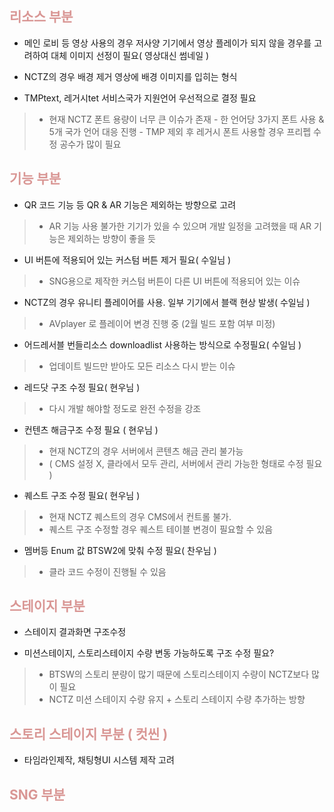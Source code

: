 ## <font color="#d99694">리소스 부분</font>
- 메인 로비 등 영상 사용의 경우 저사양 기기에서 영상 플레이가 되지 않을 경우를 고려하여 대체 이미지 선정이 필요( 영상대신 썸네일 )

- NCTZ의 경우 배경 제거 영상에 배경 이미지를 입히는 형식

- TMPtext, 레거시tet 서비스국가 지원언어 우선적으로 결정 필요
> 	- 현재 NCTZ 폰트 용량이 너무 큰 이슈가 존재
	  - 한 언어당 3가지 폰트 사용 & 5개 국가 언어 대응 진행
	  - TMP 제외 후 레거시 폰트 사용할 경우 프리펩 수정 공수가 많이 필요


## <font color="#d99694">기능 부분</font>
- QR 코드 기능 등 QR & AR 기능은 제외하는 방향으로 고려
> 	- AR 기능 사용 불가한 기기가 있을 수 있으며 개발 일정을 고려했을 때 AR 기능은 제외하는 방향이 좋을 듯
>
- UI 버튼에 적용되어 있는 커스텀 버튼 제거 필요( 수일님 )
> 	- SNG용으로 제작한 커스텀 버튼이 다른 UI 버튼에 적용되어 있는 이슈

- NCTZ의 경우 유니티 플레이어를 사용. 일부 기기에서 블랙 현상 발생( 수일님 )
> 	- AVplayer 로 플레이어 변경 진행 중 (2월 빌드 포함 여부 미정)

- 어드레서블 번들리소스 downloadlist 사용하는 방식으로 수정필요( 수일님 )
> 	- 업데이트 빌드만 받아도 모든 리소스 다시 받는 이슈

- 레드닷 구조 수정 필요( 현우님 )
> 	- 다시 개발 해야할 정도로 완전 수정을 강조 
> 
- 컨텐츠 해금구조 수정 필요 ( 현우님 )
> 	- 현재 NCTZ의 경우 서버에서 콘텐츠 해금 관리 불가능 
> 	- ( CMS 설정 X, 클라에서 모두 관리, 서버에서 관리 가능한 형태로 수정 필요 )
> 
- 퀘스트 구조 수정 필요( 현우님 )
> 	- 현재 NCTZ 퀘스트의 경우 CMS에서 컨트롤 불가.
> 	- 퀘스트 구조 수정할 경우 퀘스트 테이블 변경이 필요할 수 있음

- 멤버등 Enum 값 BTSW2에 맞춰 수정 필요( 찬우님 )
> 	- 클라 코드 수정이 진행될 수 있음


## <font color="#d99694">스테이지 부분</font>
- 스테이지 결과화면 구조수정

- 미션스테이지, 스토리스테이지 수량 변동 가능하도록 구조 수정 필요?
> 	- BTSW의 스토리 분량이 많기 때문에 스토리스테이지 수량이 NCTZ보다 많이 필요
> 	- NCTZ 미션 스테이지 수량 유지 + 스토리 스테이지 수량 추가하는 방향


## <font color="#d99694">스토리 스테이지 부분 ( 컷씬 )</font>
- 타임라인제작, 채팅형UI 시스템 제작 고려

## <font color="#d99694">SNG 부분</font>
